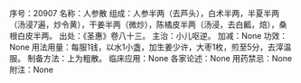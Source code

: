 序号：20907
名称：人参散
组成：人参半两（去芦头），白术半两，半夏半两（汤浸7遍，炒令黄），干姜半两（微炒），陈橘皮半两（汤浸，去白瓤，焙），桑根白皮半两。
出处：《圣惠》卷八十三。
主治：小儿呕逆。
加减：None
功效：None
用法用量：每服1钱，以水1小盏，加生姜少许，大枣1枚，煎至5分，去滓温服。
制备方法：上为粗散。
临床应用：None
各家论述：None
用药禁忌：None
附注：None

